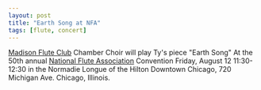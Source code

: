 ```yaml
---
layout: post
title: "Earth Song at NFA"
tags: [flute, concert]
---
```


[Madison Flute Club](https://madisonfluteclub.org/) Chamber Choir will play Ty's piece "Earth Song"
At the 50th annual [National Flute Association](https://www.nfaonline.org/convention/2022-convention) Convention 
Friday, August 12 11:30-12:30 in the Normadie Longue of the Hilton Downtown Chicago, 720 Michigan Ave. Chicago, Illinois.
